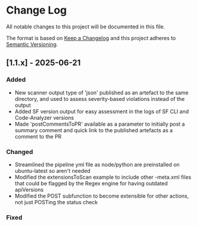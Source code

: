 # Change Log
All notable changes to this project will be documented in this file.
 
The format is based on [Keep a Changelog](http://keepachangelog.com/)
and this project adheres to [Semantic Versioning](http://semver.org/).
 
## [1.1.x] - 2025-06-21
 
### Added
- New scanner output type of 'json' published as an artefact to the same directory, and used to assess severity-based violations instead of the output
- Added SF version output for easy assessment in the logs of SF CLI and Code-Analyzer versions
- Made 'postCommentsToPR' available as a parameter to initially post a summary comment and quick link to the published artefacts as a comment to the PR
### Changed
- Streamlined the pipeline yml file as node/python are preinstalled on ubuntu-latest so aren't needed
- Modified the extensionsToScan example to include other -meta.xml files that could be flagged by the Regex engine for having outdated apiVersions
- Modified the POST subfunction to become extensible for other actions, not just POSTing the status check
### Fixed
 
